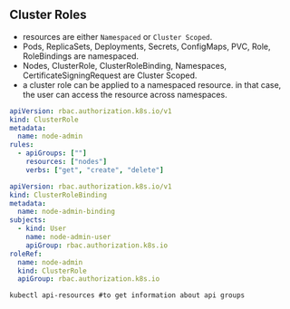 ## Cluster Roles
* resources are either `Namespaced` or `Cluster Scoped`. 
* Pods, ReplicaSets, Deployments, Secrets, ConfigMaps, PVC, Role, RoleBindings are namespaced.
* Nodes, ClusterRole, ClusterRoleBinding, Namespaces, CertificateSigningRequest are Cluster Scoped.
* a cluster role can be applied to a namespaced resource. in that case, the user can access the resource across namespaces.
```yaml
apiVersion: rbac.authorization.k8s.io/v1
kind: ClusterRole
metadata:
  name: node-admin
rules:
  - apiGroups: [""]
    resources: ["nodes"]
    verbs: ["get", "create", "delete"]  
```
```yaml
apiVersion: rbac.authorization.k8s.io/v1
kind: ClusterRoleBinding
metadata:
  name: node-admin-binding
subjects:
  - kind: User
    name: node-admin-user
    apiGroup: rbac.authorization.k8s.io
roleRef:
  name: node-admin
  kind: ClusterRole
  apiGroup: rbac.authorization.k8s.io
```
```shell
kubectl api-resources #to get information about api groups
```
